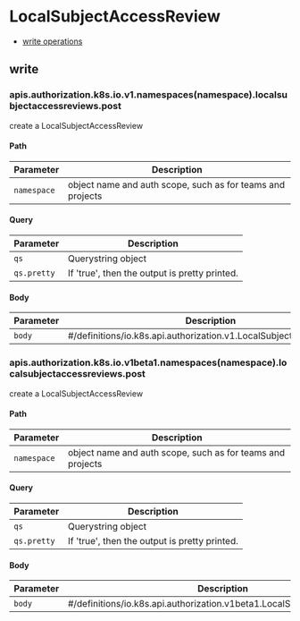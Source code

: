 # LocalSubjectAccessReview

* [write operations](#write)

## write

### apis.authorization.k8s.io.v1.namespaces(namespace).localsubjectaccessreviews.post

create a LocalSubjectAccessReview

#### Path

| Parameter | Description |
| --------- | ----------- |
| `namespace` | object name and auth scope, such as for teams and projects |

#### Query

| Parameter | Description |
| --------- | ----------- |
| `qs` | Querystring object |
| `qs.pretty` | If &#39;true&#39;, then the output is pretty printed. |

#### Body

| Parameter | Description |
| --------- | ----------- |
| `body` | #&#x2F;definitions&#x2F;io.k8s.api.authorization.v1.LocalSubjectAccessReview |

### apis.authorization.k8s.io.v1beta1.namespaces(namespace).localsubjectaccessreviews.post

create a LocalSubjectAccessReview

#### Path

| Parameter | Description |
| --------- | ----------- |
| `namespace` | object name and auth scope, such as for teams and projects |

#### Query

| Parameter | Description |
| --------- | ----------- |
| `qs` | Querystring object |
| `qs.pretty` | If &#39;true&#39;, then the output is pretty printed. |

#### Body

| Parameter | Description |
| --------- | ----------- |
| `body` | #&#x2F;definitions&#x2F;io.k8s.api.authorization.v1beta1.LocalSubjectAccessReview |


